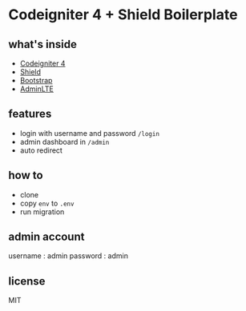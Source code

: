 # Codeigniter 4 + Shield Boilerplate

## what's inside

- [Codeigniter 4](https://codeigniter.com/)
- [Shield](https://github.com/codeigniter4/shield)
- [Bootstrap](https://getbootstrap.com/)
- [AdminLTE](https://github.com/almasaeed2010/AdminLTE)

## features

- login with username and password `/login`
- admin dashboard in `/admin`
- auto redirect

## how to

- clone
- copy `env` to `.env`
- run migration

## admin account

username : admin
password : admin

## license

MIT